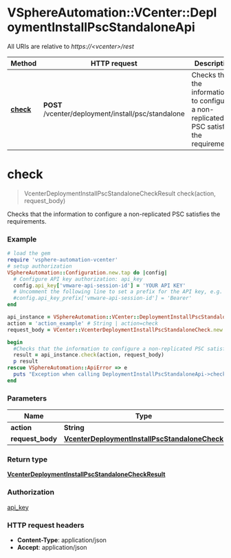 # VSphereAutomation::VCenter::DeploymentInstallPscStandaloneApi

All URIs are relative to *https://&lt;vcenter&gt;/rest*

Method | HTTP request | Description
------------- | ------------- | -------------
[**check**](DeploymentInstallPscStandaloneApi.md#check) | **POST** /vcenter/deployment/install/psc/standalone | Checks that the information to configure a non-replicated PSC satisfies the requirements.


# **check**
> VcenterDeploymentInstallPscStandaloneCheckResult check(action, request_body)

Checks that the information to configure a non-replicated PSC satisfies the requirements.

### Example
```ruby
# load the gem
require 'vsphere-automation-vcenter'
# setup authorization
VSphereAutomation::Configuration.new.tap do |config|
  # Configure API key authorization: api_key
  config.api_key['vmware-api-session-id'] = 'YOUR API KEY'
  # Uncomment the following line to set a prefix for the API key, e.g. 'Bearer' (defaults to nil)
  #config.api_key_prefix['vmware-api-session-id'] = 'Bearer'
end

api_instance = VSphereAutomation::VCenter::DeploymentInstallPscStandaloneApi.new
action = 'action_example' # String | action=check
request_body = VCenter::VcenterDeploymentInstallPscStandaloneCheck.new # VcenterDeploymentInstallPscStandaloneCheck | 

begin
  #Checks that the information to configure a non-replicated PSC satisfies the requirements.
  result = api_instance.check(action, request_body)
  p result
rescue VSphereAutomation::ApiError => e
  puts "Exception when calling DeploymentInstallPscStandaloneApi->check: #{e}"
end
```

### Parameters

Name | Type | Description  | Notes
------------- | ------------- | ------------- | -------------
 **action** | **String**| action&#x3D;check | 
 **request_body** | [**VcenterDeploymentInstallPscStandaloneCheck**](VcenterDeploymentInstallPscStandaloneCheck.md)|  | 

### Return type

[**VcenterDeploymentInstallPscStandaloneCheckResult**](VcenterDeploymentInstallPscStandaloneCheckResult.md)

### Authorization

[api_key](../README.md#api_key)

### HTTP request headers

 - **Content-Type**: application/json
 - **Accept**: application/json



